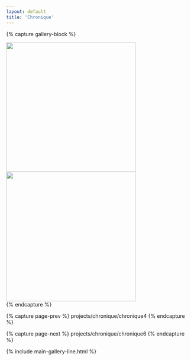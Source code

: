 ```yaml
---
layout: default
title: 'Chronique'
---
```



{% capture gallery-block %}
<div>
    <img src="{{ site.github.url }}/assets/img/projects/chronique/P1013976.jpg"
        width="350" alt=""/>
</div>
<div style="width: 100%"></div>
<div>
    <img src="{{ site.github.url }}/assets/img/projects/chronique/P1013728.jpg"
        width="350" alt=""/>
</div>
{% endcapture %}

{% capture page-prev %}
projects/chronique/chronique4
{% endcapture %}

{% capture page-next %}
projects/chronique/chronique6
{% endcapture %}



{% include main-gallery-line.html %}